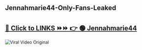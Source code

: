 
 ## Jennahmarie44-Only-Fans-Leaked

# <h2><a href="https://clipsfans.com/Jennahmarie44&ref=git">🔗 Click to LINKS ⏩⏩ 👉 🟢 Jennahmarie44 </a></h2>

<a href="https://clipsfans.com/Jennahmarie44&ref=git" rel="nofollow" data-target="animated-image.originalLink"><img src="https://i.ibb.co.com/xMMVF88/686577567.gif" alt="Viral Video Original" style="max-width: 100%; display: inline-block;" data-target="animated-image.originalImage"></a>

